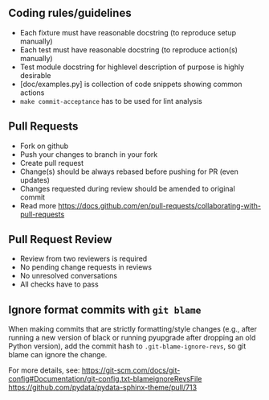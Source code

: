 ## Coding rules/guidelines
 - Each fixture must have reasonable docstring (to reproduce setup manually)
 - Each test must have reasonable docstring (to reproduce action(s) manually)
 - Test module docstring for highlevel description of purpose is highly desirable
 - [doc/examples.py] is collection of code snippets showing common actions
 - `make commit-acceptance` has to be used for lint analysis

## Pull Requests
 - Fork on github
 - Push your changes to branch in your fork
 - Create pull request
 - Change(s) should be always rebased before pushing for PR (even updates)
 - Changes requested during review should be amended to original commit
 - Read more https://docs.github.com/en/pull-requests/collaborating-with-pull-requests

## Pull Request Review
 - Review from two reviewers is required
 - No pending change requests in reviews
 - No unresolved conversations
 - All checks have to pass

## Ignore format commits with `git blame`

When making commits that are strictly formatting/style changes (e.g., after running a new version of black or running pyupgrade after dropping an old Python version), add the commit hash to `.git-blame-ignore-revs`, so git blame can ignore the change.

For more details, see:
https://git-scm.com/docs/git-config#Documentation/git-config.txt-blameignoreRevsFile
https://github.com/pydata/pydata-sphinx-theme/pull/713
